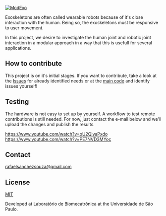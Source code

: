 [![ModExo](https://biopmr.github.io/images/modexo-logo.svg)](https://biopmr.github.io/images/logo/modexo.svg)

Exoskeletons are often called wearable robots because of it's close interaction with the human. Being so, the exoskeletons must be responsive to user movement.

In this project, we desire to investigate the human joint and robotic joint interaction in a modular approach in a way that this is usefull for several applications.

## How to contribute
This project is on it's initial stages. If you want to contribute, take a look at the [Issues](https://github.com/biopmr/ModExo/issues) for already identified needs or at the [main code](https://github.com/biopmr/ModExo/blob/master/arduino_control/arduino_control.ino) and identify issues yourself!

## Testing
The hardware is not easy to set up by yourself. A workflow to test remote contributions is still needed. For now, just contact the e-mail below and we'll upload the changes and publish the results.

https://www.youtube.com/watch?v=oU2QiyaPxdo
https://www.youtube.com/watch?v=PE7NVD3MYoc

## Contact
rafaelsanchezsouza@gmail.com

## License
[MIT](https://github.com/biopmr/modexo/blob/master/LICENSE)

Developed at Laboratório de Biomecatrônica at the Universidade de São Paulo.
